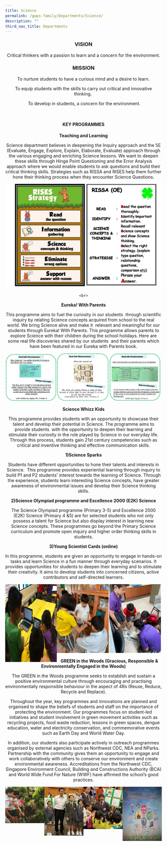 ```yaml
---
title: Science
permalink: /gwps-family/Departments/Science/
description: ""
third_nav_title: Departments
---
```

### <center> VISION

<center>Critical thinkers with a passion to learn and a concern for the environment.
  
### <center>  MISSION

To nurture students to have a curious mind and a desire to learn.

To equip students with the skills to carry out critical and innovative thinking. 

 To develop in students, a concern for the environment.

<br>
	
#### **KEY PROGRAMMES**

**Teaching and Learning**

Science department believes in deepening the Inquiry approach and the 5E (Evaluate, Engage, Explore, Explain, Elaborate, Evaluate) approach through the various engaging and enriching Science lessons. We want to deepen these skills through Hinge Point Questioning and the Error Analysis approach where we would enable students to ask questions and build their critical thinking skills. Strategies such as RISSA and RISES help them further hone their thinking process when they encounter Science Questions.

![](/images/SC.jpeg)

	<br>
	
**Eureka! With Parents**  

This programme aims to fuel the curiosity in our students  through scientific inquiry by relating Science concepts acquired from school to the real world. We bring Science alive and make it  relevant and meaningful for our students through Eureka! With Parents. This programme allows parents to explore Science with their children during the school holidays. Here are some real life discoveries shared by our students  and their parents which have been featured in our Eureka with Parents book.

<img src="/images/sci.png" 
     style="width:33%;float:left"><img src="/images/sci2.png" 
     style="width:33%;float:left"><img src="/images/sci3.png" 
     style="width:33%">
		 
**Science Whizz Kids**

This programme provides students with an opportunity to showcase their talent and develop their potential in Science. The programme aims to provide students  with the opportunity to deepen their learning and stimulate their curiosity in the role played by Science in our everyday life. Through this process, students gain 21st century competencies such as critical and inventive thinking and effective communication skills.

**1)Science Sparks**  

Students have different opportunities to hone their talents and interests in Science.  This programme provides experiential learning through inquiry to build P1 and P2 students' interest towards the learning of Science. Through the experience, students learn interesting Science concepts, have greater awareness of environmental issues and develop their Science thinking skills.

**2)Science Olympiad programme and Excellence 2000 (E2K) Science**  

The Science Olympiad programme (Primary 3-5) and Excellence 2000 (E2K) Science (Primary 4 &5) are for selected students who not only possess a talent for Science but also display interest in learning new Science concepts. These programmes go beyond the Primary Science curriculum and promote open inquiry and higher order thinking skills in students.

**3)Young Scientist Cards (online)**  

In this programme, students are given an opportunity to engage in hands-on tasks and learn Science in a fun manner through everyday scenarios. It provides opportunities for students to deepen their learning and to stimulate their creativity. It aims to develop students into concerned citizens, active contributors and self-directed learners.

<img src="/images/sci4.jpeg" 
     style="width:33%;float:left;height:250px"><img src="/images/sci5.jpeg" 
     style="width:33%;float:left"><img src="/images/sci6.jpeg" 
     style="width:33%">
		 
**GREEN in the Woods (Gracious, Responsible & Environmentally Engaged in the Woods)**

The GREEN in the Woods programme seeks to establish and sustain a positive environmental culture through encouraging and practising environmentally responsible behaviour in the aspect of 4Rs (Reuse, Reduce, Recycle and Replace).

Throughout the year, key programmes and innovations are planned and organised to shape the beliefs of students and staff on the importance of protecting the environment. Our programmes focus on student-led initiatives and student involvement in green movement activities such as recycling projects, food waste reduction, lessons in green spaces, dengue education, water and electricity conservation, and commemorative events such as Earth Day and World Water Day.

In addition, our students also participate actively in outreach programmes organised by external agencies such as Northwest CDC, NEA and NParks. Partnership with the community gives them an opportunity to engage and work collaboratively with others to conserve our environment and create environmental awareness. Accreditations from the Northwest CDC, Singapore Environment Council, Building and Constructions Authority (BCA) and World Wide Fund For Nature (WWF) have affirmed the school’s good practices.

<img src="/images/SC1.jpeg" 
     style="width:25%;float:left"><img src="/images/SC2.jpeg" 
     style="width:25%;float:left"><img src="/images/SC3.jpeg" 
     style="width:25%;float:left"><img src="/images/Green 1.jpeg" 
     style="width:25%;float:left">